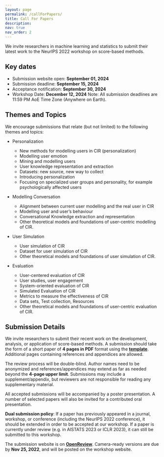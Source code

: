 ```yaml
---
layout: page
permalink: /callForPapers/
title: Call For Papers
description:
nav: true
nav_order: 2
---
```


We invite researchers in machine learning and statistics to submit their latest work to the NeurIPS 2022 workshop on score-based methods.


## Key dates

* Submission website open: **September 01, 2024**
* Submission deadline: **September 15, 2024**
* Acceptance notification: **September 30, 2024**
* Workshop Date: **December 12, 2024**
Note: All submission deadlines are 11:59 PM AoE Time Zone (Anywhere on Earth).

## Themes and Topics

We encourage submissions that relate (but not limited) to the following themes and topics:

* Personalization
  * New methods for modelling users in CIR (personalization)
  * Modelling user emotion
  * Mining and modelling users
  * User knowledge representation and extraction
  * Datasets: new source, new way to collect
  * Introducing personalization
  * Focusing on specialized user groups and personality, for example psychologically affected users

* Modelling Conversation
  * Alignment between current user modelling and the real user in CIR
  * Modelling user and user’s behaviour
  * Conversational Knowledge extraction and representation
  * Other theoretical models and foundations of user-centric modelling of CIR.

* User Simulation
  * User simulation of CIR
  * Dataset for user simulation of CIR
  * Other theoretical models and foundations of user simulation of CIR.


* Evaluation
  * User-centered evaluation of CIR
  * User studies, user engagement
  * System-oriented evaluation of CIR
  * Simulated Evaluation of CIR
  * Metrics to measure the effectiveness of CIR
  * Data sets, Test collection, Resources
  * Other theoretical models and foundations of user-centric evaluation of CIR.


## Submission Details

We invite researchers to submit their recent work on the development, analysis, or application of score-based methods. A submission should take the form of a short paper of **4 pages in PDF** format using the **[template](/assets/templates/SBM_template.zip)**. Additional pages containing references and appendices are allowed.

The review process will be double-blind. Author names need to be anonymized and references/appendices may extend as far as needed beyond the **4-page upper limit**. Submissions may include a supplement/appendix, but reviewers are not responsible for reading any supplementary material.

All accepted submissions will be accompanied by a poster presentation. A number of selected papers will also be invited for a contributed oral presentation.

**Dual submission policy**: If a paper has previously appeared in a journal, workshop, or conference (including the NeurIPS 2022 conference), it should be extended in order to be accepted at our workshop. If a paper is currently under review (e.g. in AISTATS 2023 or ICLR 2023), it can still be submitted to this workshop.

The submission website is on **[OpenReview](https://openreview.net/group?id=NeurIPS.cc/2022/Workshop/SBM)**. Camera-ready versions are due by **Nov 25, 2022**, and will be posted on the workshop website.

